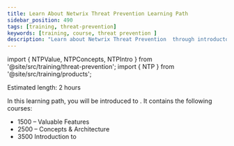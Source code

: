 ```yaml
---
title: Learn About Netwrix Threat Prevention Learning Path
sidebar_position: 490
tags: [training, threat-prevention]
keywords: [training, course, threat prevention ]
description: "Learn about Netwrix Threat Prevention  through introductory courses"
---
```


import { NTPValue, NTPConcepts, NTPIntro } from '@site/src/training/threat-prevention';
import { NTP } from '@site/src/training/products';


Estimated length: 2 hours

In this learning path, you will be introduced to <NTP />. It contains the following courses:

* 1500 <NTP /> – Valuable Features
* 2500 <NTP /> – Concepts & Architecture
* 3500 Introduction to <NTP />

<NTPValue />

<NTPConcepts />

<NTPIntro />
